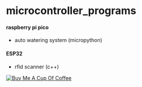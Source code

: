 # microcontroller_programs

#### raspberry pi pico
- auto watering system (micropython)

#### ESP32
- rfid scanner (c++)

<a href="https://www.buymeacoffee.com/heggland" rel="nofollow"><img src="https://camo.githubusercontent.com/c3f856bacd5b09669157ed4774f80fb9d8622dd45ce8fdf2990d3552db99bd27/68747470733a2f2f7777772e6275796d6561636f666665652e636f6d2f6173736574732f696d672f637573746f6d5f696d616765732f6f72616e67655f696d672e706e67" alt="Buy Me A Cup Of 		Coffee" data-canonical-src="https://www.buymeacoffee.com/assets/img/custom_images/orange_img.png" style="max-width:100%;"></a>


